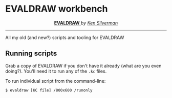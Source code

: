 # EVALDRAW workbench

<div align="center">
  <a href="http://www.advsys.net/ken/download.htm#evaldraw">
    <b>EVALDRAW</b>
  </a>
  <i>by</i>
  <a href="http://www.advsys.net/ken/">
    <i>Ken Silverman</i>
  </a>
</div>

---

All my old (and new?) scripts and tooling for EVALDRAW

## Running scripts

Grab a copy of EVALDRAW if you don't have it already (what are you even doing?). You'll need it to run any of the `.kc` files.

To run individual script from the command-line:

```console
$ evaldraw [KC file] /800x600 /runonly
```
